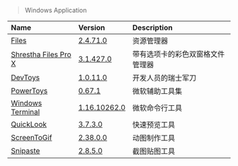 > Windows Application

| Name                           | Version                            | Description                      |
| :----------------------------- | :--------------------------------- | :------------------------------- |
| [Files][Files]                 | [2.4.71.0][Files-Microsoft]        | 资源管理器                       |
| [Shrestha Files Pro X][SFiles] | [3.1.427.0][SFiles-Microsoft]      | 带有选项卡的彩色双窗格文件管理器 |
| [DevToys][DevToys]             | [1.0.11.0][DevToys-Microsoft]      | 开发人员的瑞士军刀               |
| [PowerToys][PowerToys]         | [0.67.1][PowerToys-Microsoft]      | 微软辅助工具集                   |
| [Windows Terminal][Terminal]   | [1.16.10262.0][Terminal-Microsoft] | 微软命令行工具                   |
| [QuickLook][QuickLook]         | [3.7.3.0][QuickLook-Microsoft]     | 快速预览工具                     |
| [ScreenToGif][ScreenToGif]     | [2.38.0.0][ScreenToGif-Microsoft]  | 动图制作工具                     |
| [Snipaste][Snipaste]           | [2.8.5.0][Snipaste-Microsoft]      | 截图贴图工具                     |

[Files]: https://github.com/files-community/Files '跳转主页'
[Files-Microsoft]: https://www.microsoft.com/store/productId/9NGHP3DX8HDX '跳转Microsoft Store'
[SFiles]: https://jptgamesandapps.github.io/ShresthaFiles/ '跳转主页'
[SFiles-Microsoft]: https://www.microsoft.com/store/productId/9NPNFFSV2HQM '跳转Microsoft Store'
[DevToys]: https://github.com/veler/DevToys '跳转主页'
[DevToys-Microsoft]: https://www.microsoft.com/store/productId/9PGCV4V3BK4W '跳转Microsoft Store'
[PowerToys]: https://github.com/microsoft/PowerToys '跳转主页'
[PowerToys-Microsoft]: https://docs.microsoft.com/zh-cn/windows/powertoys/ '跳转Microsoft Docs'
[Terminal]: https://github.com/microsoft/terminal '跳转主页'
[Terminal-Microsoft]: https://www.microsoft.com/store/productId/9N0DX20HK701 '跳转Microsoft Store'
[QuickLook]: https://github.com/QL-Win/QuickLook '跳转主页'
[QuickLook-Microsoft]: https://www.microsoft.com/store/productId/9NV4BS3L1H4S '跳转Microsoft Store'
[ScreenToGif]: https://www.screentogif.com/ '跳转主页'
[ScreenToGif-Microsoft]: https://www.microsoft.com/store/productId/9N3SQK8PDS8G '跳转Microsoft Store'
[Snipaste]: https://www.snipaste.com/ '跳转主页'
[Snipaste-Microsoft]: https://www.microsoft.com/store/productId/9P1WXPKB68KX '跳转Microsoft Store'
